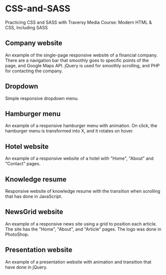 # CSS-and-SASS
Practicing CSS and SASS with Traversy Media Course: Modern HTML & CSS, Including SASS
## Company website
An example of the single-page responsive website of a financial company. There are a navigation bar that smoothly goes to specific points of the page, and Google Maps API. jQuery is used for smoothly scrolling, and PHP for contacting the company.
## Dropdown
Simple responsive dropdown menu.
## Hamburger menu
An example of a responsive hamburger menu with animation. On click, the hamburger menu is transformed into X, and it rotates on hover.
## Hotel website
An example of a responsive website of a hotel with "Home", "About" and "Contact" pages.
## Knowledge resume
Responsive website of knowledge resume with the transition when scrolling that has done in JavaScript.
## NewsGrid website
An example of a responsive news site using a grid to position each article. The site has the "Home", "About", and "Article" pages. The logo was done in PhotoShop.
## Presentation website
An example of a presentation website with animation and transition that have done in jQuery.
